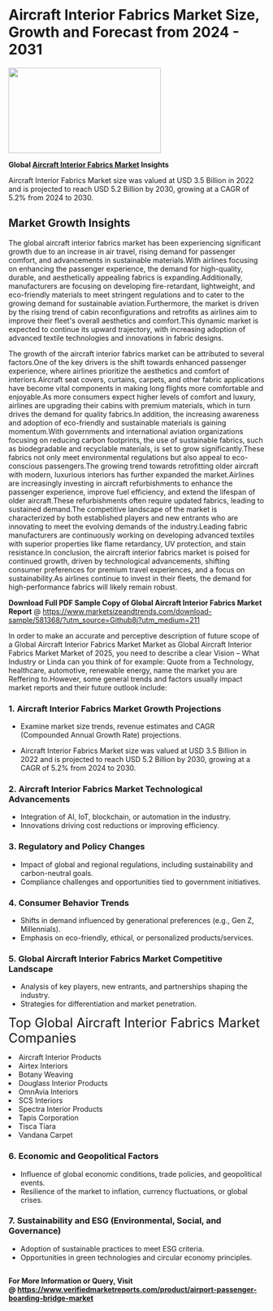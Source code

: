 <H1>Aircraft Interior Fabrics Market Size, Growth and Forecast from 2024 - 2031</H1><img class="aligncenter size-medium wp-image-584254" src="https://thirdeyenews.in/wp-content/uploads/2024/09/Global-Market-Research-300x168.jpeg" alt="" width="300" height="168" /><p><strong>Global&nbsp;<a href="https://www.marketsizeandtrends.com/download-sample/581368/?utm_source=Github8j?utm_medium=211">Aircraft Interior Fabrics Market</a> Insights</strong></p><p>Aircraft Interior Fabrics Market size was valued at USD 3.5 Billion in 2022 and is projected to reach USD 5.2 Billion by 2030, growing at a CAGR of 5.2% from 2024 to 2030.</p><p><h2>Market Growth Insights</h2> <p>The global aircraft interior fabrics market has been experiencing significant growth due to an increase in air travel, rising demand for passenger comfort, and advancements in sustainable materials.With airlines focusing on enhancing the passenger experience, the demand for high-quality, durable, and aesthetically appealing fabrics is expanding.Additionally, manufacturers are focusing on developing fire-retardant, lightweight, and eco-friendly materials to meet stringent regulations and to cater to the growing demand for sustainable aviation.Furthermore, the market is driven by the rising trend of cabin reconfigurations and retrofits as airlines aim to improve their fleet's overall aesthetics and comfort.This dynamic market is expected to continue its upward trajectory, with increasing adoption of advanced textile technologies and innovations in fabric designs.</p> <p>The growth of the aircraft interior fabrics market can be attributed to several factors.One of the key drivers is the shift towards enhanced passenger experience, where airlines prioritize the aesthetics and comfort of interiors.Aircraft seat covers, curtains, carpets, and other fabric applications have become vital components in making long flights more comfortable and enjoyable.As more consumers expect higher levels of comfort and luxury, airlines are upgrading their cabins with premium materials, which in turn drives the demand for quality fabrics.In addition, the increasing awareness and adoption of eco-friendly and sustainable materials is gaining momentum.With governments and international aviation organizations focusing on reducing carbon footprints, the use of sustainable fabrics, such as biodegradable and recyclable materials, is set to grow significantly.These fabrics not only meet environmental regulations but also appeal to eco-conscious passengers.The growing trend towards retrofitting older aircraft with modern, luxurious interiors has further expanded the market.Airlines are increasingly investing in aircraft refurbishments to enhance the passenger experience, improve fuel efficiency, and extend the lifespan of older aircraft.These refurbishments often require updated fabrics, leading to sustained demand.The competitive landscape of the market is characterized by both established players and new entrants who are innovating to meet the evolving demands of the industry.Leading fabric manufacturers are continuously working on developing advanced textiles with superior properties like flame retardancy, UV protection, and stain resistance.In conclusion, the aircraft interior fabrics market is poised for continued growth, driven by technological advancements, shifting consumer preferences for premium travel experiences, and a focus on sustainability.As airlines continue to invest in their fleets, the demand for high-performance fabrics will likely remain robust.</p> <p><span class=""><strong>Download Full PDF Sample Copy of Global Aircraft Interior Fabrics Market Report</strong> @ <a href="https://www.marketsizeandtrends.com/download-sample/581368/?utm_source=Github8j?utm_medium=211" target="_blank">https://www.marketsizeandtrends.com/download-sample/581368/?utm_source=Github8j?utm_medium=211</a></span></p><p>In order to make an accurate and perceptive description of future scope of a Global&nbsp;Aircraft Interior Fabrics Market Market as Global&nbsp;Aircraft Interior Fabrics Market Market of 2025, you need to describe a clear Vision &ndash; What Industry or Linda can you think of for example: Quote from a Technology, healthcare, automotive, renewable energy, name the market you are Reffering to.However, some general trends and factors usually impact market reports and their future outlook include:</p><h3>1.&nbsp;<strong>Aircraft Interior Fabrics Market Growth Projections</strong></h3><ul><li>Examine market size trends, revenue estimates and CAGR (Compounded Annual Growth Rate) projections.</li><li><p>Aircraft Interior Fabrics Market size was valued at USD 3.5 Billion in 2022 and is projected to reach USD 5.2 Billion by 2030, growing at a CAGR of 5.2% from 2024 to 2030.</p></li></ul><h3>2.&nbsp;<strong>Aircraft Interior Fabrics Market Technological Advancements</strong></h3><ul><li>Integration of AI, IoT, blockchain, or automation in the industry.</li><li>Innovations driving cost reductions or improving efficiency.</li></ul><h3>3.&nbsp;<strong>Regulatory and Policy Changes</strong></h3><ul><li>Impact of global and regional regulations, including sustainability and carbon-neutral goals.</li><li>Compliance challenges and opportunities tied to government initiatives.</li></ul><h3>4.&nbsp;<strong>Consumer Behavior Trends</strong></h3><ul><li>Shifts in demand influenced by generational preferences (e.g., Gen Z, Millennials).</li><li>Emphasis on eco-friendly, ethical, or personalized products/services.</li></ul><h3>5.&nbsp;<strong>Global Aircraft Interior Fabrics Market Competitive Landscape</strong></h3><ul><li>Analysis of key players, new entrants, and partnerships shaping the industry.</li><li>Strategies for differentiation and market penetration.</li></ul><p data-pm-slice="1 1 []"><span style="color: inherit; font-family: inherit; font-size: 25px;">Top Global Aircraft Interior Fabrics Market Companies</span></p><div class="" data-test-id=""><p><li>Aircraft Interior Products</li><li> Airtex Interiors</li><li> Botany Weaving</li><li> Douglass Interior Products</li><li> OmnAvia Interiors</li><li> SCS Interiors</li><li> Spectra Interior Products</li><li> Tapis Corporation</li><li> Tisca Tiara</li><li> Vandana Carpet</li></p></div><h3>6.&nbsp;<strong>Economic and Geopolitical Factors</strong></h3><ul><li>Influence of global economic conditions, trade policies, and geopolitical events.</li><li>Resilience of the market to inflation, currency fluctuations, or global crises.</li></ul><h3>7.&nbsp;<strong>Sustainability and ESG (Environmental, Social, and Governance)</strong></h3><ul><li>Adoption of sustainable practices to meet ESG criteria.</li><li>Opportunities in green technologies and circular economy principles.</li></ul><h2><strong style="font-size: 14px;">For More Information or Query, Visit @&nbsp;</strong><a style="background-color: #ffffff; font-size: 14px;" href="https://www.marketsizeandtrends.com/report/aircraft-interior-fabrics-market/" target="_blank">https://www.verifiedmarketreports.com/product/airport-passenger-boarding-bridge-market</a></h2>